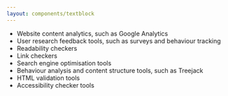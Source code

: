 ```yaml
---
layout: components/textblock
---
```


- Website content analytics, such as Google Analytics
- User research feedback tools, such as surveys and behaviour tracking
- Readability checkers
- Link checkers
- Search engine optimisation tools
- Behaviour analysis and content structure tools, such as Treejack
- HTML validation tools
- Accessibility checker tools
